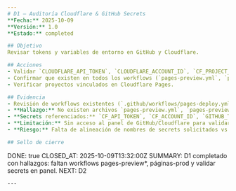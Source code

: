 ```yaml
---
# D1 — Auditoría Cloudflare & GitHub Secrets
**Fecha:** 2025-10-09
**Versión:** 1.0
**Estado:** completed

## Objetivo
Revisar tokens y variables de entorno en GitHub y Cloudflare.

## Acciones
- Validar `CLOUDFLARE_API_TOKEN`, `CLOUDFLARE_ACCOUNT_ID`, `CF_PROJECT_NAME`, `RUNART_ENV`.
- Confirmar que existen en todos los workflows (`pages-preview.yml`, `pages-preview2.yml`, `pages-prod.yml`).
- Verificar proyectos vinculados en Cloudflare Pages.

## Evidencia
- Revisión de workflows existentes (`.github/workflows/pages-deploy.yml`, `docs-lint.yml`, `structure-guard.yml`, `pages-preview-guard.yml`).
- **Hallazgo:** No existen archivos `pages-preview.yml`, `pages-preview2.yml`, `pages-prod.yml`; la cobertura actual depende de `pages-deploy.yml` (fallback) y del despliegue nativo de Cloudflare Pages.
- **Secrets referenciados:** `CF_API_TOKEN`, `CF_ACCOUNT_ID`, `GITHUB_TOKEN`. No se encontraron usos explícitos de `CLOUDFLARE_API_TOKEN`, `CLOUDFLARE_ACCOUNT_ID`, `CF_PROJECT_NAME`, `RUNART_ENV`, `ACCESS_*`, `KV_*` en los workflows versionados.
- **Limitación:** Sin acceso al panel de GitHub/Cloudflare para validar existencia real de secrets. Se requiere verificación manual fuera del repositorio.
- **Riesgo:** Falta de alineación de nombres de secrets solicitados vs. los que consumen los workflows (`CF_*`). Requiere normalización.

## Sello de cierre
```
DONE: true
CLOSED_AT: 2025-10-09T13:32:00Z
SUMMARY: D1 completado con hallazgos: faltan workflows pages-preview*, páginas-prod y validar secrets en panel.
NEXT: D2
```
---
```

